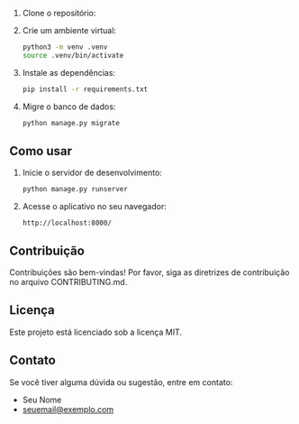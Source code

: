 
1.  Clone o repositório:

2.  Crie um ambiente virtual:

    ```bash
    python3 -m venv .venv
    source .venv/bin/activate
    ```

3.  Instale as dependências:

    ```bash
    pip install -r requirements.txt
    ```

4.  Migre o banco de dados:

    ```bash
    python manage.py migrate
    ```

## Como usar

1.  Inicie o servidor de desenvolvimento:

    ```bash
    python manage.py runserver
    ```

2.  Acesse o aplicativo no seu navegador:

    ```
    http://localhost:8000/
    ```

## Contribuição

Contribuições são bem-vindas! Por favor, siga as diretrizes de contribuição no arquivo CONTRIBUTING.md.

## Licença

Este projeto está licenciado sob a licença MIT.

## Contato

Se você tiver alguma dúvida ou sugestão, entre em contato:

*   Seu Nome
*   seuemail@exemplo.com
